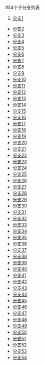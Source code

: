 #54个子分支列表

1. [分支1]()
- [分支2]()
- [分支3]()
- [分支4]()
- [分支5]()
- [分支6]()
- [分支7]()
- [分支8]()
- [分支9]()
- [分支10]()
- [分支11]()
- [分支12]()
- [分支13]()
- [分支14]()
- [分支15]()
- [分支16]()
- [分支17]()
- [分支18]()
- [分支19]()
- [分支20]()
- [分支21]()
- [分支22]()
- [分支23]()
- [分支24]()
- [分支25]()
- [分支26]()
- [分支27]()
- [分支28]()
- [分支29]()
- [分支30]()
- [分支31]()
- [分支32]()
- [分支33]()
- [分支34]()
- [分支35]()
- [分支36]()
- [分支37]()
- [分支38]()
- [分支39]()
- [分支40]()
- [分支41]()
- [分支42]()
- [分支43]()
- [分支44]()
- [分支45]()
- [分支46]()
- [分支47]()
- [分支48]()
- [分支49]()
- [分支50]()
- [分支51]()
- [分支52]()
- [分支53]()
- [分支54]()



